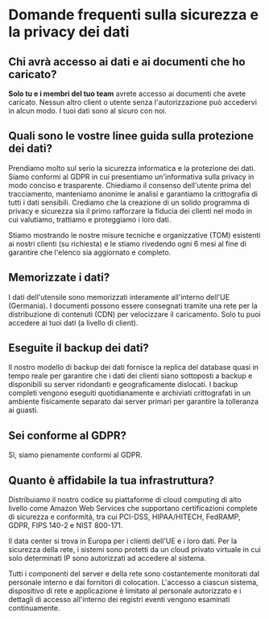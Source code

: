 # Domande frequenti sulla sicurezza e la privacy dei dati

## Chi avrà accesso ai dati e ai documenti che ho caricato?
**Solo tu e i membri del tuo team** avrete accesso ai documenti che avete caricato. Nessun altro client o utente senza l'autorizzazione può accedervi in alcun modo. I tuoi dati sono al sicuro con noi.

## Quali sono le vostre linee guida sulla protezione dei dati?
Prendiamo molto sul serio la sicurezza informatica e la protezione dei dati. Siamo conformi al GDPR in cui presentiamo un'informativa sulla privacy in modo conciso e trasparente. Chiediamo il consenso dell'utente prima del tracciamento, manteniamo anonime le analisi e garantiamo la crittografia di tutti i dati sensibili. Crediamo che la creazione di un solido programma di privacy e sicurezza sia il primo
rafforzare la fiducia dei clienti nel modo in cui valutiamo, trattiamo e proteggiamo i loro dati.

Stiamo mostrando le nostre misure tecniche e organizzative (TOM) esistenti ai nostri clienti (su richiesta) e le stiamo rivedendo ogni 6 mesi al fine di garantire che l'elenco sia aggiornato e completo.

## Memorizzate i dati?

I dati dell'utensile sono memorizzati interamente all'interno dell'UE (Germania). I documenti possono essere consegnati tramite una rete per la distribuzione di contenuti (CDN) per velocizzare il caricamento. Solo tu puoi accedere ai tuoi dati (a livello di client).

## Eseguite il backup dei dati?

Il nostro modello di backup dei dati fornisce la replica del database quasi in tempo reale per garantire che i dati dei clienti siano sottoposti a backup e disponibili su server ridondanti e geograficamente dislocati. I backup completi vengono eseguiti quotidianamente e archiviati crittografati in un ambiente fisicamente separato dai server primari per garantire la tolleranza ai guasti.

## Sei conforme al GDPR?

Sì, siamo pienamente conformi al GDPR.

## Quanto è affidabile la tua infrastruttura?

Distribuiamo il nostro codice su piattaforme di cloud computing di alto livello come Amazon Web Services che supportano certificazioni complete di sicurezza e conformità, tra cui PCI-DSS, HIPAA/HITECH, FedRAMP, GDPR, FIPS 140-2 e NIST 800-171.

Il data center si trova in Europa per i clienti dell'UE e i loro dati. Per la sicurezza della rete, i sistemi sono protetti da un cloud privato virtuale in cui solo determinati IP sono autorizzati ad accedere al sistema.

Tutti i componenti del server e della rete sono costantemente monitorati dal personale interno e dai fornitori di colocation. L'accesso a ciascun sistema, dispositivo di rete e applicazione è limitato al personale autorizzato e i dettagli di accesso all'interno dei registri eventi vengono esaminati continuamente.